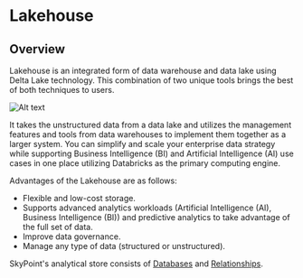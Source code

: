 # Lakehouse

## Overview

Lakehouse is an integrated form of data warehouse and data lake using Delta Lake technology. This combination of two unique tools brings the best of both techniques to users.

![Alt text](https://github.com/skypointcloud/platform/blob/master/docs/doc_snippets/Lakehouse_Overview.png?raw=true)

It takes the unstructured data from a data lake and utilizes the management features and tools from data warehouses to implement them together as a larger system. You can simplify and scale your enterprise data strategy while supporting Business Intelligence (BI) and Artificial Intelligence (AI) use cases in one place utilizing Databricks as the primary computing engine.

Advantages of the Lakehouse are as follows:

- Flexible and low-cost storage.
- Supports advanced analytics workloads (Artificial Intelligence (AI), Business Intelligence (BI)) and predictive analytics to take advantage of the full set of data.
- Improve data governance.
- Manage any type of data (structured or unstructured).

SkyPoint's analytical store consists of [Databases](entities.md) and [Relationships](relationships.md).
